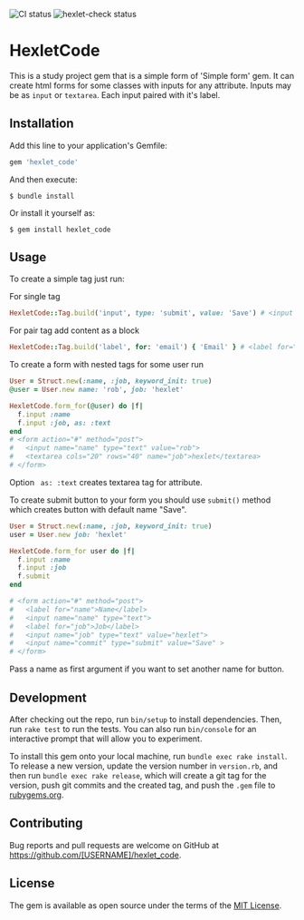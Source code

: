 ![CI status](https://github.com/LichieLich/rails-project-lvl1/actions/workflows/main.yml/badge.svg)
![hexlet-check status](https://github.com/LichieLich/rails-project-lvl1/actions/workflows/hexlet-check.yml/badge.svg)
# HexletCode

This is a study project gem that is a simple form of 'Simple form' gem. It can create html forms for some classes with inputs for any attribute. Inputs may be as ```input``` or ```textarea```. Each input paired with it's label.

## Installation

Add this line to your application's Gemfile:

```ruby
gem 'hexlet_code'
```

And then execute:

    $ bundle install

Or install it yourself as:

    $ gem install hexlet_code

## Usage

To create a simple tag just run:

For single tag
```ruby
HexletCode::Tag.build('input', type: 'submit', value: 'Save') # <input type="submit" value="Save">
```
For pair tag add content as a block
```ruby
HexletCode::Tag.build('label', for: 'email') { 'Email' } # <label for="email">Email</label>
```

To create a form with nested tags for some user run
```ruby
User = Struct.new(:name, :job, keyword_init: true)
@user = User.new name: 'rob', job: 'hexlet'

HexletCode.form_for(@user) do |f|
  f.input :name
  f.input :job, as: :text
end
# <form action="#" method="post">
#   <input name="name" type="text" value="rob">
#   <textarea cols="20" rows="40" name="job">hexlet</textarea>
# </form>
```
Option ```
as: :text``` creates textarea tag for attribute.

To create submit button to your form you should use ```submit()``` method which creates button with default name "Save". 
```ruby
User = Struct.new(:name, :job, keyword_init: true)
user = User.new job: 'hexlet'

HexletCode.form_for user do |f|
  f.input :name
  f.input :job
  f.submit
end

# <form action="#" method="post">
#   <label for="name">Name</label>
#   <input name="name" type="text">
#   <label for="job">Job</label>
#   <input name="job" type="text" value="hexlet">
#   <input name="commit" type="submit" value="Save" >
# </form>
```

Pass a name as first argument if you want to set another name for button.

## Development

After checking out the repo, run `bin/setup` to install dependencies. Then, run `rake test` to run the tests. You can also run `bin/console` for an interactive prompt that will allow you to experiment.

To install this gem onto your local machine, run `bundle exec rake install`. To release a new version, update the version number in `version.rb`, and then run `bundle exec rake release`, which will create a git tag for the version, push git commits and the created tag, and push the `.gem` file to [rubygems.org](https://rubygems.org).

## Contributing

Bug reports and pull requests are welcome on GitHub at https://github.com/[USERNAME]/hexlet_code.

## License

The gem is available as open source under the terms of the [MIT License](https://opensource.org/licenses/MIT).
